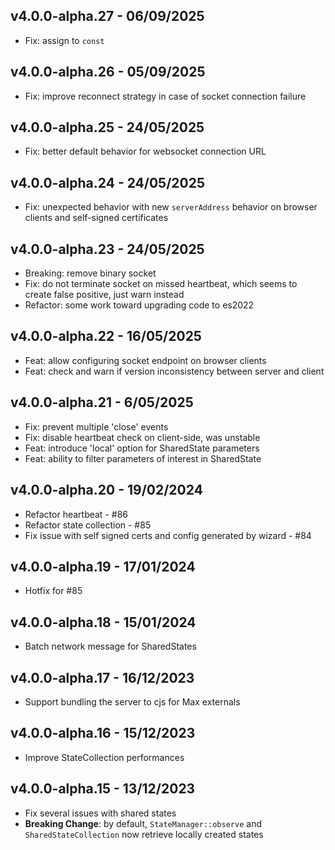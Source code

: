 ## v4.0.0-alpha.27 - 06/09/2025

- Fix: assign to `const`

## v4.0.0-alpha.26 - 05/09/2025

- Fix: improve reconnect strategy in case of socket connection failure

## v4.0.0-alpha.25 - 24/05/2025

- Fix: better default behavior for websocket connection URL

## v4.0.0-alpha.24 - 24/05/2025

- Fix: unexpected behavior with new `serverAddress` behavior on browser clients and self-signed certificates

## v4.0.0-alpha.23 - 24/05/2025

- Breaking: remove binary socket
- Fix: do not terminate socket on missed heartbeat, which seems to create false positive, just warn instead
- Refactor: some work toward upgrading code to es2022

## v4.0.0-alpha.22 - 16/05/2025

- Feat: allow configuring socket endpoint on browser clients
- Feat: check and warn if version inconsistency between server and client

## v4.0.0-alpha.21 - 6/05/2025

- Fix: prevent multiple 'close' events
- Fix: disable heartbeat check on client-side, was unstable
- Feat: introduce 'local' option for SharedState parameters
- Feat: ability to filter parameters of interest in SharedState

## v4.0.0-alpha.20 - 19/02/2024

- Refactor heartbeat - #86
- Refactor state collection - #85
- Fix issue with self signed certs and config generated by wizard - #84

## v4.0.0-alpha.19 - 17/01/2024

- Hotfix for #85

## v4.0.0-alpha.18 - 15/01/2024

- Batch network message for SharedStates

## v4.0.0-alpha.17 - 16/12/2023

- Support bundling the server to cjs for Max externals

## v4.0.0-alpha.16 - 15/12/2023

- Improve StateCollection performances

## v4.0.0-alpha.15 - 13/12/2023

- Fix several issues with shared states
- **Breaking Change**: by default, `StateManager::observe` and `SharedStateCollection` now retrieve locally created states
